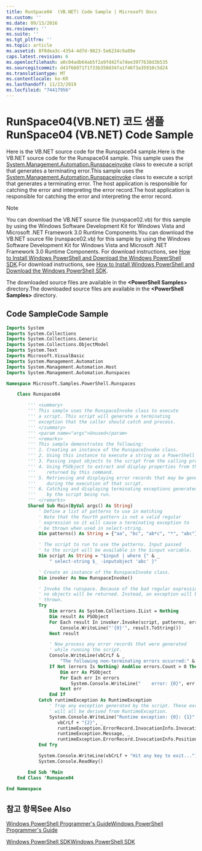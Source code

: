 ```yaml
---
title: RunSpace04  (VB.NET) Code Sample | Microsoft Docs
ms.custom: ''
ms.date: 09/13/2016
ms.reviewer: ''
ms.suite: ''
ms.tgt_pltfrm: ''
ms.topic: article
ms.assetid: 8f0dea3c-4354-4d7d-9823-5e6234c9a89e
caps.latest.revision: 6
ms.openlocfilehash: a0c04adb64ab5f2a9fd42fa7dee3977638d3b535
ms.sourcegitcommit: d43f66071f1f33b350d34fa1f46f3a35910c5d24
ms.translationtype: MT
ms.contentlocale: ko-KR
ms.lasthandoff: 11/23/2019
ms.locfileid: "74417956"
---
```

# <a name="runspace04--vbnet-code-sample"></a><span data-ttu-id="c26e2-102">RunSpace04(VB.NET) 코드 샘플</span><span class="sxs-lookup"><span data-stu-id="c26e2-102">RunSpace04  (VB.NET) Code Sample</span></span>

<span data-ttu-id="c26e2-103">Here is the VB.NET source code for the Runspace04 sample.</span><span class="sxs-lookup"><span data-stu-id="c26e2-103">Here is the VB.NET source code for the Runspace04 sample.</span></span> <span data-ttu-id="c26e2-104">This sample uses the [System.Management.Automation.Runspaceinvoke](/dotnet/api/System.Management.Automation.RunspaceInvoke) class to execute a script that generates a terminating error.</span><span class="sxs-lookup"><span data-stu-id="c26e2-104">This sample uses the [System.Management.Automation.Runspaceinvoke](/dotnet/api/System.Management.Automation.RunspaceInvoke) class to execute a script that generates a terminating error.</span></span> <span data-ttu-id="c26e2-105">The host application is responsible for catching the error and interpreting the error record.</span><span class="sxs-lookup"><span data-stu-id="c26e2-105">The host application is responsible for catching the error and interpreting the error record.</span></span>

> [!NOTE]
> <span data-ttu-id="c26e2-106">You can download the VB.NET source file (runspace02.vb) for this sample by using the Windows Software Development Kit for Windows Vista and Microsoft .NET Framework 3.0 Runtime Components.</span><span class="sxs-lookup"><span data-stu-id="c26e2-106">You can download the VB.NET source file (runspace02.vb) for this sample by using the Windows Software Development Kit for Windows Vista and Microsoft .NET Framework 3.0 Runtime Components.</span></span> <span data-ttu-id="c26e2-107">For download instructions, see [How to Install Windows PowerShell and Download the Windows PowerShell SDK](/powershell/scripting/developer/installing-the-windows-powershell-sdk).</span><span class="sxs-lookup"><span data-stu-id="c26e2-107">For download instructions, see [How to Install Windows PowerShell and Download the Windows PowerShell SDK](/powershell/scripting/developer/installing-the-windows-powershell-sdk).</span></span>
>
> <span data-ttu-id="c26e2-108">The downloaded source files are available in the **\<PowerShell Samples>** directory.</span><span class="sxs-lookup"><span data-stu-id="c26e2-108">The downloaded source files are available in the **\<PowerShell Samples>** directory.</span></span>

## <a name="code-sample"></a><span data-ttu-id="c26e2-109">Code Sample</span><span class="sxs-lookup"><span data-stu-id="c26e2-109">Code Sample</span></span>

```vb
Imports System
Imports System.Collections
Imports System.Collections.Generic
Imports System.Collections.ObjectModel
Imports System.Text
Imports Microsoft.VisualBasic
Imports System.Management.Automation
Imports System.Management.Automation.Host
Imports System.Management.Automation.Runspaces

Namespace Microsoft.Samples.PowerShell.Runspaces

    Class Runspace04

        ''' <summary>
        ''' This sample uses the RunspaceInvoke class to execute
        ''' a script. This script will generate a terminating
        ''' exception that the caller should catch and process.
        ''' </summary>
        ''' <param name="args">Unused</param>
        ''' <remarks>
        ''' This sample demonstrates the following:
        ''' 1. Creating an instance of the RunspaceInvoke class.
        ''' 2. Using this instance to execute a string as a PowerShell script.
        ''' 3. Passing input objects to the script from the calling program.
        ''' 4. Using PSObject to extract and display properties from the objects
        '''    returned by this command.
        ''' 5. Retrieving and displaying error records that may be generated
        '''    during the execution of that script.
        ''' 6. Catching and displaying terminating exceptions generated
        '''    by the script being run.
        ''' </remarks>
        Shared Sub Main(ByVal args() As String)
            ' Define a list of patterns to use in matching
            ' Note that the fourth pattern is not a valid regular
            ' expression so it will cause a terminating exception to
            ' be thrown when used in select-string.
            Dim patterns() As String = {"aa", "bc", "ab*c", "*", "abc"}

            ' The script to run to use the patterns. Input passed
            ' to the script will be available in the $input variable.
            Dim script As String = "$input | where {" & _
                " select-string $_ -inputobject 'abc' }"

            ' Create an instance of the RunspaceInvoke class.
            Dim invoker As New RunspaceInvoke()

            ' Invoke the runspace. Because of the bad regular expression,
            ' no objects will be returned. Instead, an exception will be
            ' thrown.
            Try
                Dim errors As System.Collections.IList = Nothing
                Dim result As PSObject
                For Each result In invoker.Invoke(script, patterns, errors)
                    Console.WriteLine("'{0}'", result.ToString())
                Next result

                ' Now process any error records that were generated
                ' while running the script.
                Console.WriteLine(vbCrLf & _
                    "The following non-terminating errors occurred:" & vbCrLf)
                If Not (errors Is Nothing) AndAlso errors.Count > 0 Then
                    Dim err As PSObject
                    For Each err In errors
                        System.Console.WriteLine("    error: {0}", err.ToString())
                    Next err
                End If
            Catch runtimeException As RuntimeException
                ' Trap any exception generated by the script. These exceptions
                ' will all be derived from RuntimeException.
                System.Console.WriteLine("Runtime exception: {0}: {1}" & _
                   vbCrLf + "{2}", _
                   runtimeException.ErrorRecord.InvocationInfo.InvocationName, _
                   runtimeException.Message, _
                   runtimeException.ErrorRecord.InvocationInfo.PositionMessage)
            End Try

            System.Console.WriteLine(vbCrLf + "Hit any key to exit...")
            System.Console.ReadKey()

        End Sub 'Main
    End Class 'Runspace04

End Namespace
```

<!-- TODO!!!: [!code-csharp[Runspace04.vb](../../powershell-sdk-samples/SDK-2.0/vb/Runspace01/Runspace04.vb#L09-L92 "Runspace04.vb")] -->

## <a name="see-also"></a><span data-ttu-id="c26e2-110">참고 항목</span><span class="sxs-lookup"><span data-stu-id="c26e2-110">See Also</span></span>

[<span data-ttu-id="c26e2-111">Windows PowerShell Programmer's Guide</span><span class="sxs-lookup"><span data-stu-id="c26e2-111">Windows PowerShell Programmer's Guide</span></span>](./windows-powershell-programmer-s-guide.md)

[<span data-ttu-id="c26e2-112">Windows PowerShell SDK</span><span class="sxs-lookup"><span data-stu-id="c26e2-112">Windows PowerShell SDK</span></span>](../windows-powershell-reference.md)
